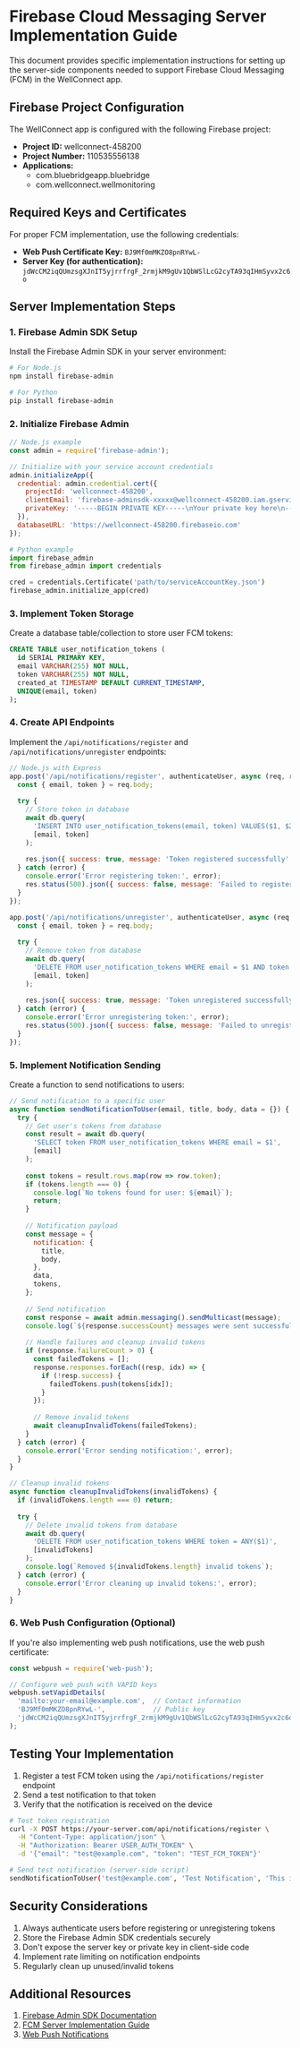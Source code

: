 # Firebase Cloud Messaging Server Implementation Guide

This document provides specific implementation instructions for setting up the server-side components needed to support Firebase Cloud Messaging (FCM) in the WellConnect app.

## Firebase Project Configuration

The WellConnect app is configured with the following Firebase project:

- **Project ID:** wellconnect-458200
- **Project Number:** 110535556138
- **Applications:**
  - com.bluebridgeapp.bluebridge
  - com.wellconnect.wellmonitoring

## Required Keys and Certificates

For proper FCM implementation, use the following credentials:

- **Web Push Certificate Key:** `BJ9Mf0mMKZO8pnRYwL-`
- **Server Key (for authentication):** `jdWcCM2iqQUmzsgXJnIT5yjrrfrgF_2rmjkM9gUv1QbWSlLcG2cyTA93qIHmSyvx2c6o`

## Server Implementation Steps

### 1. Firebase Admin SDK Setup

Install the Firebase Admin SDK in your server environment:

```bash
# For Node.js
npm install firebase-admin

# For Python
pip install firebase-admin
```

### 2. Initialize Firebase Admin

```javascript
// Node.js example
const admin = require('firebase-admin');

// Initialize with your service account credentials
admin.initializeApp({
  credential: admin.credential.cert({
    projectId: 'wellconnect-458200',
    clientEmail: 'firebase-adminsdk-xxxxx@wellconnect-458200.iam.gserviceaccount.com',
    privateKey: '-----BEGIN PRIVATE KEY-----\nYour private key here\n-----END PRIVATE KEY-----\n'
  }),
  databaseURL: 'https://wellconnect-458200.firebaseio.com'
});
```

```python
# Python example
import firebase_admin
from firebase_admin import credentials

cred = credentials.Certificate('path/to/serviceAccountKey.json')
firebase_admin.initialize_app(cred)
```

### 3. Implement Token Storage

Create a database table/collection to store user FCM tokens:

```sql
CREATE TABLE user_notification_tokens (
  id SERIAL PRIMARY KEY,
  email VARCHAR(255) NOT NULL,
  token VARCHAR(255) NOT NULL,
  created_at TIMESTAMP DEFAULT CURRENT_TIMESTAMP,
  UNIQUE(email, token)
);
```

### 4. Create API Endpoints

Implement the `/api/notifications/register` and `/api/notifications/unregister` endpoints:

```javascript
// Node.js with Express
app.post('/api/notifications/register', authenticateUser, async (req, res) => {
  const { email, token } = req.body;
  
  try {
    // Store token in database
    await db.query(
      'INSERT INTO user_notification_tokens(email, token) VALUES($1, $2) ON CONFLICT (email, token) DO NOTHING',
      [email, token]
    );
    
    res.json({ success: true, message: 'Token registered successfully' });
  } catch (error) {
    console.error('Error registering token:', error);
    res.status(500).json({ success: false, message: 'Failed to register token' });
  }
});

app.post('/api/notifications/unregister', authenticateUser, async (req, res) => {
  const { email, token } = req.body;
  
  try {
    // Remove token from database
    await db.query(
      'DELETE FROM user_notification_tokens WHERE email = $1 AND token = $2',
      [email, token]
    );
    
    res.json({ success: true, message: 'Token unregistered successfully' });
  } catch (error) {
    console.error('Error unregistering token:', error);
    res.status(500).json({ success: false, message: 'Failed to unregister token' });
  }
});
```

### 5. Implement Notification Sending

Create a function to send notifications to users:

```javascript
// Send notification to a specific user
async function sendNotificationToUser(email, title, body, data = {}) {
  try {
    // Get user's tokens from database
    const result = await db.query(
      'SELECT token FROM user_notification_tokens WHERE email = $1',
      [email]
    );
    
    const tokens = result.rows.map(row => row.token);
    if (tokens.length === 0) {
      console.log(`No tokens found for user: ${email}`);
      return;
    }
    
    // Notification payload
    const message = {
      notification: {
        title,
        body,
      },
      data,
      tokens,
    };
    
    // Send notification
    const response = await admin.messaging().sendMulticast(message);
    console.log(`${response.successCount} messages were sent successfully`);
    
    // Handle failures and cleanup invalid tokens
    if (response.failureCount > 0) {
      const failedTokens = [];
      response.responses.forEach((resp, idx) => {
        if (!resp.success) {
          failedTokens.push(tokens[idx]);
        }
      });
      
      // Remove invalid tokens
      await cleanupInvalidTokens(failedTokens);
    }
  } catch (error) {
    console.error('Error sending notification:', error);
  }
}

// Cleanup invalid tokens
async function cleanupInvalidTokens(invalidTokens) {
  if (invalidTokens.length === 0) return;
  
  try {
    // Delete invalid tokens from database
    await db.query(
      'DELETE FROM user_notification_tokens WHERE token = ANY($1)',
      [invalidTokens]
    );
    console.log(`Removed ${invalidTokens.length} invalid tokens`);
  } catch (error) {
    console.error('Error cleaning up invalid tokens:', error);
  }
}
```

### 6. Web Push Configuration (Optional)

If you're also implementing web push notifications, use the web push certificate:

```javascript
const webpush = require('web-push');

// Configure web push with VAPID keys
webpush.setVapidDetails(
  'mailto:your-email@example.com',  // Contact information
  'BJ9Mf0mMKZO8pnRYwL-',            // Public key
  'jdWcCM2iqQUmzsgXJnIT5yjrrfrgF_2rmjkM9gUv1QbWSlLcG2cyTA93qIHmSyvx2c6o'  // Private key
);
```

## Testing Your Implementation

1. Register a test FCM token using the `/api/notifications/register` endpoint
2. Send a test notification to that token
3. Verify that the notification is received on the device

```bash
# Test token registration
curl -X POST https://your-server.com/api/notifications/register \
  -H "Content-Type: application/json" \
  -H "Authorization: Bearer USER_AUTH_TOKEN" \
  -d '{"email": "test@example.com", "token": "TEST_FCM_TOKEN"}'

# Send test notification (server-side script)
sendNotificationToUser('test@example.com', 'Test Notification', 'This is a test message');
```

## Security Considerations

1. Always authenticate users before registering or unregistering tokens
2. Store the Firebase Admin SDK credentials securely
3. Don't expose the server key or private key in client-side code
4. Implement rate limiting on notification endpoints
5. Regularly clean up unused/invalid tokens

## Additional Resources

1. [Firebase Admin SDK Documentation](https://firebase.google.com/docs/admin/setup)
2. [FCM Server Implementation Guide](https://firebase.google.com/docs/cloud-messaging/server)
3. [Web Push Notifications](https://firebase.google.com/docs/cloud-messaging/js/client) 